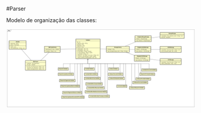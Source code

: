 
#Parser

Modelo de organização das classes:

![Modelo](https://github.com/GiliardGodoi/tce-handler-files/blob/master/parser/doc/modelo.png)